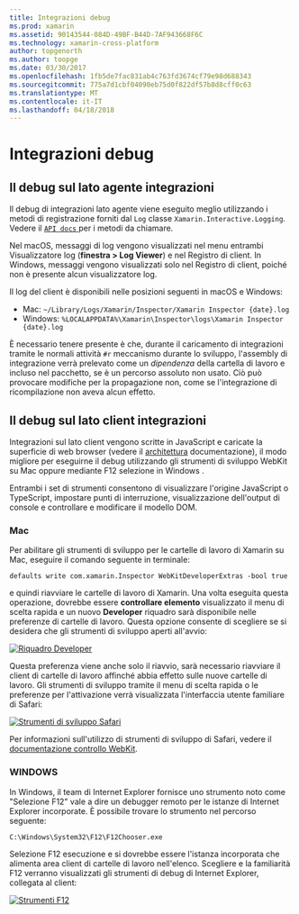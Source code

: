 ```yaml
---
title: Integrazioni debug
ms.prod: xamarin
ms.assetid: 90143544-084D-49BF-B44D-7AF943668F6C
ms.technology: xamarin-cross-platform
author: topgenorth
ms.author: toopge
ms.date: 03/30/2017
ms.openlocfilehash: 1fb5de7fac831ab4c763fd3674cf79e98d688343
ms.sourcegitcommit: 775a7d1cbf04090eb75d0f822df57b8d8cff0c63
ms.translationtype: MT
ms.contentlocale: it-IT
ms.lasthandoff: 04/18/2018
---
```

# <a name="debugging-integrations"></a>Integrazioni debug

## <a name="debugging-agent-side-integrations"></a>Il debug sul lato agente integrazioni

Il debug di integrazioni lato agente viene eseguito meglio utilizzando i metodi di registrazione forniti dal `Log` classe `Xamarin.Interactive.Logging`. Vedere il [ `API docs` ](https://developer.xamarin.com/api/type/Xamarin.Interactive.Logging.Log/) per i metodi da chiamare.

Nel macOS, messaggi di log vengono visualizzati nel menu entrambi Visualizzatore log (**finestra > Log Viewer**) e nel Registro di client. In Windows, messaggi vengono visualizzati solo nel Registro di client, poiché non è presente alcun visualizzatore log.

Il log del client è disponibili nelle posizioni seguenti in macOS e Windows:

- Mac: `~/Library/Logs/Xamarin/Inspector/Xamarin Inspector {date}.log`
- Windows: `%LOCALAPPDATA%\Xamarin\Inspector\logs\Xamarin Inspector {date}.log`

È necessario tenere presente è che, durante il caricamento di integrazioni tramite le normali attività `#r` meccanismo durante lo sviluppo, l'assembly di integrazione verrà prelevato come un _dipendenza_ della cartella di lavoro e incluso nel pacchetto, se è un percorso assoluto non usato. Ciò può provocare modifiche per la propagazione non, come se l'integrazione di ricompilazione non aveva alcun effetto.

## <a name="debugging-client-side-integrations"></a>Il debug sul lato client integrazioni

Integrazioni sul lato client vengono scritte in JavaScript e caricate la superficie di web browser (vedere il [architettura](~/tools/workbooks/sdk/architecture.md) documentazione), il modo migliore per eseguirne il debug utilizzando gli strumenti di sviluppo WebKit su Mac oppure mediante F12 selezione in Windows .

Entrambi i set di strumenti consentono di visualizzare l'origine JavaScript o TypeScript, impostare punti di interruzione, visualizzazione dell'output di console e controllare e modificare il modello DOM.

### <a name="mac"></a>Mac

Per abilitare gli strumenti di sviluppo per le cartelle di lavoro di Xamarin su Mac, eseguire il comando seguente in terminale:

```shell
defaults write com.xamarin.Inspector WebKitDeveloperExtras -bool true
```

e quindi riavviare le cartelle di lavoro di Xamarin. Una volta eseguita questa operazione, dovrebbe essere **controllare elemento** visualizzato il menu di scelta rapida e un nuovo **Developer** riquadro sarà disponibile nelle preferenze di cartelle di lavoro. Questa opzione consente di scegliere se si desidera che gli strumenti di sviluppo aperti all'avvio:

[![Riquadro Developer](debugging-images/developer-pane-small.png)](debugging-images/developer-pane.png#lightbox)

Questa preferenza viene anche solo il riavvio, sarà necessario riavviare il client di cartelle di lavoro affinché abbia effetto sulle nuove cartelle di lavoro. Gli strumenti di sviluppo tramite il menu di scelta rapida o le preferenze per l'attivazione verrà visualizzata l'interfaccia utente familiare di Safari:

[![Strumenti di sviluppo Safari](debugging-images/mac-dev-tools.png)](debugging-images/mac-dev-tools.png#lightbox)

Per informazioni sull'utilizzo di strumenti di sviluppo di Safari, vedere il [documentazione controllo WebKit][webkit-docs].

### <a name="windows"></a>WINDOWS

In Windows, il team di Internet Explorer fornisce uno strumento noto come "Selezione F12" vale a dire un debugger remoto per le istanze di Internet Explorer incorporate. È possibile trovare lo strumento nel percorso seguente:

```shell
C:\Windows\System32\F12\F12Chooser.exe
```

Selezione F12 esecuzione e si dovrebbe essere l'istanza incorporata che alimenta area client di cartelle di lavoro nell'elenco. Scegliere e la familiarità F12 verranno visualizzati gli strumenti di debug di Internet Explorer, collegata al client:

[![Strumenti F12](debugging-images/windows-dev-tools.png)](debugging-images/windows-dev-tools.png#lightbox)

[webkit-docs]: https://trac.webkit.org/wiki/WebInspector